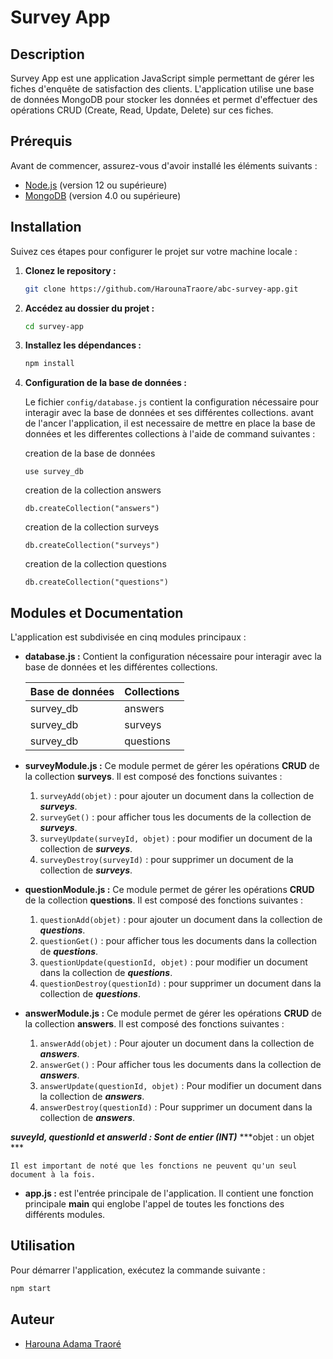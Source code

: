 
# Survey App

## Description

Survey App est une application JavaScript simple permettant de gérer les fiches d'enquête de satisfaction des clients. L'application utilise une base de données MongoDB pour stocker les données et permet d'effectuer des opérations CRUD (Create, Read, Update, Delete) sur ces fiches.

## Prérequis

Avant de commencer, assurez-vous d'avoir installé les éléments suivants :

- [Node.js](https://nodejs.org/) (version 12 ou supérieure)
- [MongoDB](https://www.mongodb.com/try/download/community) (version 4.0 ou supérieure)

## Installation

Suivez ces étapes pour configurer le projet sur votre machine locale :

1. **Clonez le repository :**

    ```bash
    git clone https://github.com/HarounaTraore/abc-survey-app.git
    ```

2. **Accédez au dossier du projet :**

    ```bash
    cd survey-app
    ```

3. **Installez les dépendances :**

    ```bash
    npm install
    ```

4. **Configuration de la base de données :**

    Le fichier `config/database.js` contient la configuration nécessaire pour interagir avec la base de données et ses différentes collections.
    avant de l'ancer l'application, il est necessaire de mettre en place la base de données et les differentes collections à l'aide de command suivantes :

    creation de la base de données
     ```mongoDB
    use survey_db
    ```
    creation de la collection answers
    ```mongoDB
    db.createCollection("answers")
    ```
   creation de la collection surveys
    ```mongoDB
    db.createCollection("surveys")
    ```
    creation de la collection questions
    ```mongoDB
    db.createCollection("questions")
    ```

## Modules et Documentation

L'application est subdivisée en cinq modules principaux :

- **database.js :** Contient la configuration nécessaire pour interagir avec la base de données et les différentes collections.

  | **Base de données** | **Collections** |
  |---------------------|-----------------|
  |     survey_db       |     answers     |
  |     survey_db       |     surveys     |
  |     survey_db       |     questions   |

- **surveyModule.js :** Ce module permet de gérer les opérations **CRUD** de la collection **surveys**. Il est composé des fonctions suivantes :
  
  1. `surveyAdd(objet)` : pour ajouter un document dans la collection de ***surveys***.
  2. `surveyGet()` : pour afficher tous les documents de la collection de ***surveys***.
  3. `surveyUpdate(surveyId, objet)` : pour modifier un document de la collection de ***surveys***.
  4. `surveyDestroy(surveyId)` : pour supprimer un document de la collection de ***surveys***.

- **questionModule.js :** Ce module permet de gérer les opérations **CRUD** de la collection **questions**. Il est composé des fonctions suivantes :

  1. `questionAdd(objet)` : pour ajouter un document dans la collection de ***questions***.
  2. `questionGet()` : pour afficher tous les documents dans la collection de ***questions***.
  3. `questionUpdate(questionId, objet)` : pour modifier un document dans la collection de ***questions***.
  4. `questionDestroy(questionId)` : pour supprimer un document dans  la collection de ***questions***.



- **answerModule.js :** Ce module permet de gérer les opérations **CRUD** de la collection **answers**. Il est composé des fonctions suivantes :

  1. `answerAdd(objet)` : Pour ajouter un document dans la collection de ***answers***.
  2. `answerGet()` : Pour afficher tous les documents dans la collection de ***answers***.
  3. `answerUpdate(questionId, objet)` : Pour modifier un document dans la collection de ***answers***.
  4. `answerDestroy(questionId)` : Pour supprimer un document dans la collection de ***answers***.

***suveyId, questionId et answerId : Sont de entier (INT)***
***objet : un objet ***

`
  Il est important de noté que les fonctions ne peuvent qu'un seul document à la fois.
`

- **app.js :** est l'entrée principale de l'application. Il contient une fonction principale **main** qui englobe l'appel de toutes les fonctions des différents modules.

## Utilisation

Pour démarrer l'application, exécutez la commande suivante :

```bash
npm start
```

## Auteur 

- [Harouna Adama Traoré](https://github.com/HarounaTraore/abc-survey-app.git)
